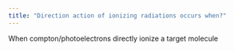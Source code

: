 ```yaml
---
title: "Direction action of ionizing radiations occurs when?"
---
```

When compton/photoelectrons directly ionize a target molecule

